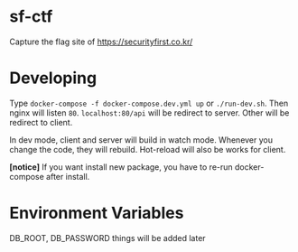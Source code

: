 # sf-ctf

Capture the flag site of https://securityfirst.co.kr/

# Developing

Type `docker-compose -f docker-compose.dev.yml up` or `./run-dev.sh`.
Then nginx will listen `80`.
`localhost:80/api` will be redirect to server. Other will be redirect to client.

In dev mode, client and server will build in watch mode. Whenever you change the code, they will rebuild.
Hot-reload will also be works for client.

**[notice]**
If you want install new package, you have to re-run docker-compose after install.

# Environment Variables

DB_ROOT, DB_PASSWORD things will be added later

<!-- - MONGO_ROOT_USERNAME
  - `string`
  - Username of mongodb root
- MONGO_ROOT_PASSWORD
  - `string`
  - Password of mongodb root -->
